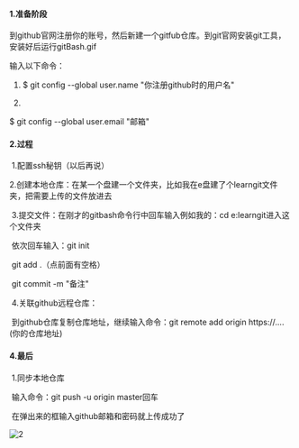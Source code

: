 #### 1.准备阶段

​	到github官网注册你的账号，然后新建一个gitfub仓库。到git官网安装git工具，安装好后运行gitBash.gif

输入以下命令：

1. $ git config --global user.name "你注册github时的用户名"

2. 

   $ git config --global user.email "邮箱"

#### 2.过程

​	1.配置ssh秘钥（以后再说）

​	2.创建本地仓库：在某一个盘建一个文件夹，比如我在e盘建了个learngit文件夹，把需要上传的文件放进去

​	3.提交文件：在刚才的gitbash命令行中回车输入例如我的：cd e:learngit进入这个文件夹

​	依次回车输入：git init

​			           git add .（点前面有空格）

​				   git commit -m "备注"

​	4.关联github远程仓库：

​	到github仓库复制仓库地址，继续输入命令：git remote add origin https://....(你的仓库地址)

#### 4.最后

​	1.同步本地仓库

​	输入命令：git push -u origin master回车

​	在弹出来的框输入github邮箱和密码就上传成功了



![2](E:\learngit\images\2.jpg)	

​	